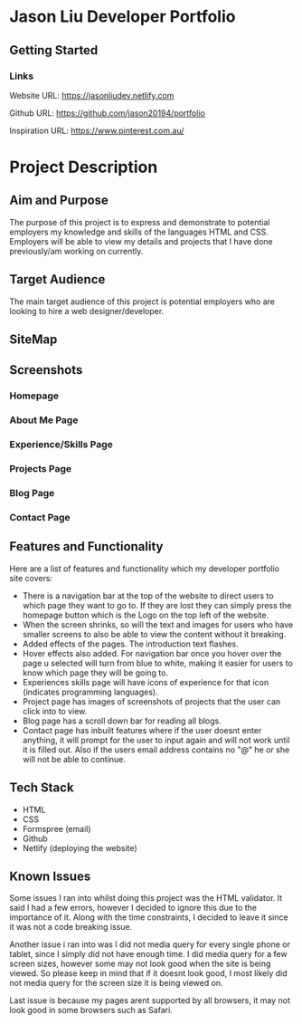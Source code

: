 # Jason Liu Developer Portfolio

## Getting Started
### Links
Website URL: https://jasonliudev.netlify.com

Github URL: https://github.com/jason20194/portfolio

Inspiration URL: https://www.pinterest.com.au/

# Project Description

## Aim and Purpose

The purpose of this project is to express and demonstrate to potential employers my knowledge and skills of the languages HTML and CSS. Employers will be able to view my details and projects that I have done previously/am working on currently.

## Target Audience

The main target audience of this project is potential employers who are looking to hire a web designer/developer.

## SiteMap

## Screenshots

### Homepage

### About Me Page

### Experience/Skills Page

### Projects Page

### Blog Page

### Contact Page

## Features and Functionality

Here are a list of features and functionality which my developer portfolio site covers:

- There is a navigation bar at the top of the website to direct users to which page they want to go to. If they are lost they can simply press the homepage button which is the Logo on the top left of the website.
- When the screen shrinks, so will the text and images for users who have smaller screens to also be able to view the content without it breaking.
- Added effects of the pages. The introduction text flashes.
- Hover effects also added. For navigation bar once you hover over the page u selected will turn from blue to white, making it easier for users to know which page they will be going to.
- Experiences skills page will have icons of experience for that icon (indicates programming languages).
- Project page has images of screenshots of projects that the user can click into to view.
- Blog page has a scroll down bar for reading all blogs.
- Contact page has inbuilt features where if the user doesnt enter anything, it will prompt for the user to input again and will not work until it is filled out. Also if the users email address contains no "@" he or she will not be able to continue.

## Tech Stack
- HTML
- CSS
- Formspree (email)
- Github
- Netlify (deploying the website)

## Known Issues

Some issues I ran into whilst doing this project was the HTML validator. It said I had a few errors, however I decided to ignore this due to the importance of it. Along with the time constraints, I decided to leave it since it was not a code breaking issue.

Another issue i ran into was I did not media query for every single phone or tablet, since I simply did not have enough time. I did media query for a few screen sizes, however some may not look good when the site is being viewed. So please keep in mind that if it doesnt look good, I most likely did not media query for the screen size it is being viewed on.

Last issue is because my pages arent supported by all browsers, it may not look good in some browsers such as Safari.